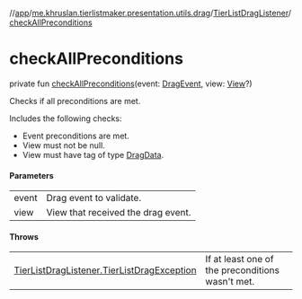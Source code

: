 //[app](../../../index.md)/[me.khruslan.tierlistmaker.presentation.utils.drag](../index.md)/[TierListDragListener](index.md)/[checkAllPreconditions](check-all-preconditions.md)

# checkAllPreconditions

private fun [checkAllPreconditions](check-all-preconditions.md)(event: [DragEvent](https://developer.android.com/reference/kotlin/android/view/DragEvent.html), view: [View](https://developer.android.com/reference/kotlin/android/view/View.html)?)

Checks if all preconditions are met.

Includes the following checks:

- Event preconditions are met.
- View must not be null.
- View must have tag of type [DragData](../../me.khruslan.tierlistmaker.data.models.drag/-drag-data/index.md).

#### Parameters

| | |
|---|---|
| event | Drag event to validate. |
| view | View that received the drag event. |

#### Throws

| | |
|---|---|
| [TierListDragListener.TierListDragException](-tier-list-drag-exception/index.md) | If at least one of the preconditions wasn't met. |
